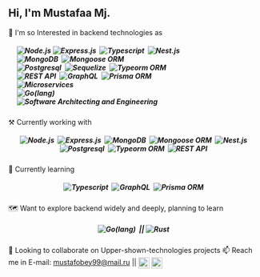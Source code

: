 ## Hi, I'm Mustafaa Mj.

👀 I'm so Interested in backend technologies as <h5 align="">
&nbsp;&nbsp;&nbsp;&nbsp; ![Node.js](https://img.shields.io/badge/-Node.js-05122A?style=flat&logo=node.js)&nbsp;![Express.js](https://img.shields.io/badge/-Expressjs-05122A?style=flat&logo=express)&nbsp; ![Typescript](https://img.shields.io/badge/-Typescript-05122A?style=flat&logo=typescript)&nbsp; ![Nest.js](https://img.shields.io/badge/-Nest.js-05122A?style=flat&logo=nestjs)&nbsp;
 <br> &nbsp;&nbsp;&nbsp;&nbsp; ![MongoDB](https://img.shields.io/badge/-MongoDB-05122A?style=flat&logo=mongodb)&nbsp; ![Mongoose ORM](https://img.shields.io/badge/-Mongoose_ORM-05122A?style=flat&logo=)&nbsp; 
 <br> &nbsp;&nbsp;&nbsp;&nbsp; ![Postgresql](https://img.shields.io/badge/-Postgresql-05122A?style=flat&logo=postgresql)&nbsp; ![Sequelize](https://img.shields.io/badge/-Sequelize_ORM-05122A?style=flat&logo=sequelize)&nbsp; ![Typeorm ORM](https://img.shields.io/badge/-Typeorm-05122A?style=flat&logo=typeorm)&nbsp; 
 <br> &nbsp;&nbsp;&nbsp;&nbsp; ![REST API](https://img.shields.io/badge/-REST_API-05122A?style=flat&logo=api)&nbsp; ![GraphQL](https://img.shields.io/badge/-GraphQL-05122A?style=flat&logo=graphql)&nbsp; ![Prisma ORM](https://img.shields.io/badge/-Prisma_ORM-05122A?style=flat&logo=prisma)&nbsp;
 <br> &nbsp;&nbsp;&nbsp;&nbsp; ![Microservices](https://img.shields.io/badge/-Microservices-05122A?style=flat&logo=ms)&nbsp; 
 <br> &nbsp;&nbsp;&nbsp;&nbsp; ![Go(lang)](https://img.shields.io/badge/-Go-05122A?style=flat&logo=go)&nbsp;
 <br> &nbsp;&nbsp;&nbsp;&nbsp; ![Software Architecting and Engineering](https://img.shields.io/badge/-Software_Architecting_and_Engineering-05122A?style=flat&logo=architect)&nbsp;</h5> 
⚒  Currently working with <h5 align="center">![Node.js](https://img.shields.io/badge/-Node.js-05122A?style=flat&logo=node.js)&nbsp; ![Express.js](https://img.shields.io/badge/-Expressjs-05122A?style=flat&logo=express)&nbsp; ![MongoDB](https://img.shields.io/badge/-MongoDB-05122A?style=flat&logo=mongodb)&nbsp; ![Mongoose ORM](https://img.shields.io/badge/-Mongoose_ORM-05122A?style=flat&logo=)&nbsp; ![Nest.js](https://img.shields.io/badge/-Nest.js-05122A?style=flat&logo=nestjs)&nbsp; ![Postgresql](https://img.shields.io/badge/-Postgresql-05122A?style=flat&logo=postgresql)&nbsp; ![Typeorm ORM](https://img.shields.io/badge/-Typeorm-05122A?style=flat&logo=typeorm)&nbsp; ![REST API](https://img.shields.io/badge/-REST_API-05122A?style=flat&logo=api)&nbsp;</h5> 
🌱 Currently learning <h5 align="center">![Typescript](https://img.shields.io/badge/-Typescript-05122A?style=flat&logo=typescript)&nbsp; ![GraphQL](https://img.shields.io/badge/-GraphQL-05122A?style=flat&logo=graphql)&nbsp; ![Prisma ORM](https://img.shields.io/badge/-Prisma_ORM-05122A?style=flat&logo=prisma)&nbsp;</h5>
🗺 Want to explore backend widely and deeply, planning to learn <h5 align="center">![Go(lang)](https://img.shields.io/badge/-Go-05122A?style=flat&logo=go)&nbsp; || ![Rust](https://img.shields.io/badge/-Rust-05122A?style=flat&logo=rust)&nbsp;</h5> 
💞️ Looking to collaborate on Upper-shown-technologies projects
📫 Reach me in  E-mail: mustafobey99@mail.ru || [<img align="center" width="22px" src="https://cdn-icons.flaticon.com/png/512/3955/premium/3955024.png?token=exp=1637694028~hmac=b789f6616c807d7ea00681aa44ffaa5a" />](https://www.instagram.com/sty_z17/) [<img align="center" width="22px" src="https://cdn-icons.flaticon.com/png/512/3670/premium/3670070.png?token=exp=1637693968~hmac=d8c5e85266b96bd27be3690f73c641fc">](https://t.me/Ok_Google99)
